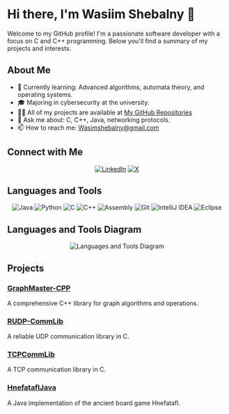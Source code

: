 # Hi there, I'm Wasiim Shebalny 👋

Welcome to my GitHub profile! I'm a passionate software developer with a focus on C and C++ programming. Below you'll find a summary of my projects and interests.

## About Me

- 🌱 Currently learning: Advanced algorithms, automata theory, and operating systems.
- 🎓 Majoring in cybersecurity at the university.
- 👨‍💻 All of my projects are available at [My GitHub Repositories](https://github.com/WasiimSheb?tab=repositories)
- 💬 Ask me about: C, C++, Java, networking protocols.
- 📫 How to reach me: Wasimshebalny@gmail.com

## Connect with Me

<p align="center">
  <a href="https://www.linkedin.com/in/wasim-shebalny-9244bb25b/"><img src="https://img.shields.io/badge/LinkedIn-0A66C2?style=for-the-badge&logo=linkedin&logoColor=white" alt="LinkedIn"></a>
  <a href="https://x.com/ShebalnyWasim"><img src="https://img.shields.io/badge/X-1DA1F2?style=for-the-badge&logo=twitter&logoColor=white" alt="X"></a>
</p>

## Languages and Tools

<p align="center">
  <img src="https://img.shields.io/badge/Java-ED8B00?style=for-the-badge&logo=java&logoColor=white" alt="Java">
  <img src="https://img.shields.io/badge/Python-3776AB?style=for-the-badge&logo=python&logoColor=white" alt="Python">
  <img src="https://img.shields.io/badge/C-A8B9CC?style=for-the-badge&logo=c&logoColor=white" alt="C">
  <img src="https://img.shields.io/badge/C++-00599C?style=for-the-badge&logo=cplusplus&logoColor=white" alt="C++">
  <img src="https://img.shields.io/badge/Assembly-525252?style=for-the-badge&logo=assembly&logoColor=white" alt="Assembly">
  <img src="https://img.shields.io/badge/Git-F05032?style=for-the-badge&logo=git&logoColor=white" alt="Git">
  <img src="https://img.shields.io/badge/IntelliJ_IDEA-000000?style=for-the-badge&logo=intellij-idea&logoColor=white" alt="IntelliJ IDEA">
  <img src="https://img.shields.io/badge/Eclipse-2C2255?style=for-the-badge&logo=eclipse&logoColor=white" alt="Eclipse">
</p>

## Languages and Tools Diagram

<p align="center">
  <img src="URL_TO_YOUR_IMAGE" alt="Languages and Tools Diagram">
</p>

## Projects

### [GraphMaster-CPP](https://github.com/WasiimSheb/GraphMaster-CPP)
A comprehensive C++ library for graph algorithms and operations.

### [RUDP-CommLib](https://github.com/WasiimSheb/RUDP-CommLib)
A reliable UDP communication library in C.

### [TCPCommLib](https://github.com/WasiimSheb/TCPCommLib)
A TCP communication library in C.

### [HnefataflJava](https://github.com/WasiimSheb/Hnefatafl)
A Java implementation of the ancient board game Hnefatafl.
